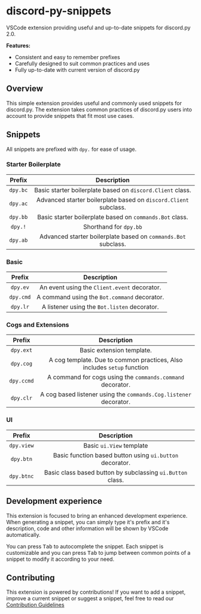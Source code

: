 # discord-py-snippets
VSCode extension providing useful and up-to-date snippets for discord.py 2.0.

**Features:**
- Consistent and easy to remember prefixes
- Carefully designed to suit common practices and uses
- Fully up-to-date with current version of discord.py

## Overview
This simple extension provides useful and commonly used snippets for discord.py.
The extension takes common practices of discord.py users into account to provide
snippets that fit most use cases.

## Snippets
All snippets are prefixed with `dpy.` for ease of usage.

### Starter Boilerplate

|     Prefix     |                                  Description                             |
|:--------------:|:------------------------------------------------------------------------:|
|    `dpy.bc`    |          Basic starter boilerplate based on `discord.Client` class.      |
|    `dpy.ac`    |       Advanced starter boilerplate based on `discord.Client` subclass.   |
|    `dpy.bb`    |          Basic starter boilerplate based on `commands.Bot` class.        |
|    `dpy.!`     |                           Shorthand for `dpy.bb`                         |
|    `dpy.ab`    |         Advanced starter boilerplate based on `commands.Bot` subclass.   |

### Basic

|     Prefix     |                                  Description                             |
|:--------------:|:------------------------------------------------------------------------:|
|    `dpy.ev`    |                 An event using the `Client.event` decorator.             |
|    `dpy.cmd`   |                 A command using the `Bot.command` decorator.             |
|    `dpy.lr`    |                 A listener using the `Bot.listen` decorator.             |

### Cogs and Extensions

|     Prefix     |                                  Description                             |
|:--------------:|:------------------------------------------------------------------------:|
|    `dpy.ext`   |                          Basic extension template.                       |
|    `dpy.cog`   | A cog template. Due to common practices, Also includes `setup` function  |
|    `dpy.ccmd`  |        A command for cogs using the `commands.command` decorator.        |
|    `dpy.clr`   |  A cog based listener using the `commands.Cog.listener` decorator.       |

### UI

|     Prefix     |                                  Description                             |
|:--------------:|:------------------------------------------------------------------------:|
|    `dpy.view`  |                          Basic `ui.View` template                        |
|    `dpy.btn`   |          Basic function based button using `ui.button` decorator.        |
|    `dpy.btnc`  |          Basic class based button by subclassing `ui.Button` class.      |

## Development experience
This extension is focused to bring an enhanced development experience. When generating a
snippet, you can simply type it's prefix and it's description, code and other information
will be shown by VSCode automatically.

You can press <kbd>Tab</kbd> to autocomplete the snippet. Each snippet is customizable
and you can press <kbd>Tab</kbd> to jump between common points of a snippet to modify
it according to your need.

## Contributing
This extension is powered by contributions! If you want to add a snippet, improve a current
snippet or suggest a snippet, feel free to read our [Contribution Guidelines](https://github.com/nerdguyahmad/discord-py-snippets/blob/main/CONTRIBUTING.MD)
